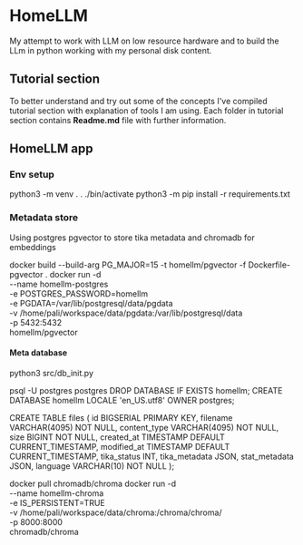 # HomeLLM
My attempt to work with LLM on low resource hardware and to build the LLm in python working with my personal disk content.

## Tutorial section

To better understand and try out some of the concepts I've compiled tutorial section with explanation of tools I am using.
Each folder in tutorial section contains **Readme.md** file with further information.

## HomeLLM app

### Env setup

python3 -m venv .
. ./bin/activate
python3 -m pip install -r requirements.txt

### Metadata store
Using postgres pgvector to store tika metadata and chromadb for embeddings

docker build --build-arg PG_MAJOR=15 -t homellm/pgvector -f Dockerfile-pgvector .
docker run -d \
--name homellm-postgres \
-e POSTGRES_PASSWORD=homellm \
-e PGDATA=/var/lib/postgresql/data/pgdata \
-v /home/pali/workspace/data/pgdata:/var/lib/postgresql/data \
-p 5432:5432 \
homellm/pgvector

#### Meta database
python3 src/db_init.py 

psql -U postgres postgres 
DROP DATABASE IF EXISTS homellm;
CREATE DATABASE homellm LOCALE 'en_US.utf8' OWNER postgres;

CREATE TABLE files
(
  id BIGSERIAL PRIMARY KEY,
  filename VARCHAR(4095) NOT NULL,
  content_type VARCHAR(4095) NOT NULL,
  size BIGINT NOT NULL,
  created_at TIMESTAMP DEFAULT CURRENT_TIMESTAMP,
  modified_at TIMESTAMP DEFAULT CURRENT_TIMESTAMP,
  tika_status INT,
  tika_metadata JSON,
  stat_metadata JSON,
  language VARCHAR(10) NOT NULL
);  

docker pull chromadb/chroma
docker run -d \
--name homellm-chroma \
-e IS_PERSISTENT=TRUE \
-v /home/pali/workspace/data/chroma:/chroma/chroma/ \
-p 8000:8000 \
chromadb/chroma